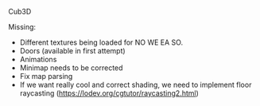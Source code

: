 Cub3D


Missing:

- Different textures being loaded for NO WE EA SO.
- Doors (available in first attempt)
- Animations
- Minimap needs to be corrected
- Fix map parsing
- If we want really cool and correct shading, we need to implement floor raycasting (https://lodev.org/cgtutor/raycasting2.html)